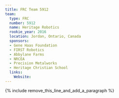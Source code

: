 ```yaml
---
title: FRC Team 5912
team:
  type: FRC
  number: 5912
  name: Heritage Robotics
  rookie_year: 2016
  location: Jordan, Ontario, Canada
  sponsors:
  - Gene Haas Foundation
  - FIRST Robotics
  - Abbylane Farms
  - NRCEA
  - Precision Metalworks
  - Heritage Christian School
  links:
    Website:
---
```


{% include remove_this_line_and_add_a_paragraph %}